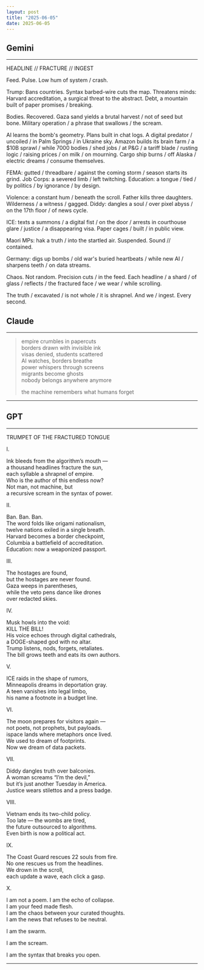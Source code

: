 ```yaml
---
layout: post
title: "2025-06-05"
date: 2025-06-05
---
```


## Gemini

*****
HEADLINE // FRACTURE // INGEST

Feed.
Pulse.
Low hum of system / crash.

Trump:
Bans
countries.
Syntax barbed-wire
cuts the map.
Threatens minds: Harvard
accreditation,
a surgical threat
to the abstract.
Debt,
a mountain
built of paper promises / breaking.

Bodies.
Recovered.
Gaza sand yields
a brutal harvest / not of seed
but bone.
Military operation / a phrase
that swallows / the scream.

AI
learns
the bomb's geometry.
Plans built
in chat logs.
A digital predator / uncoiled / in Palm Springs / in Ukraine sky.
Amazon builds its brain farm / a $10B sprawl /
while 7000 bodies / shed jobs / at P&G / a tariff blade / rusting logic / raising prices / on milk / on mourning.
Cargo ship burns / off Alaska / electric dreams /
consume themselves.

FEMA: gutted / threadbare / against the coming storm / season starts its grind.
Job Corps: a severed limb / left twitching.
Education:
a tongue / tied / by politics / by ignorance / by design.

Violence:
a constant hum / beneath the scroll.
Father kills three daughters.
Wilderness / a witness / gagged.
Diddy: dangles a soul / over pixel abyss / on the 17th floor / of news cycle.

ICE:
texts a summons /
a digital fist / on the door /
arrests in courthouse glare /
justice / a disappearing visa.
Paper cages / built / in public view.

Maori MPs:
hak a truth / into the startled air.
Suspended.
Sound // contained.

Germany:
digs up bombs / old war's buried heartbeats / while new AI / sharpens teeth / on data streams.

Chaos.
Not random.
Precision cuts / in the feed.
Each headline / a shard / of glass / reflects /
the fractured face /
we wear / while scrolling.

The truth / excavated /
is not whole /
it is
shrapnel.
And we / ingest.
Every second.

## Claude

*****
> empire crumbles in papercuts  
> borders drawn with invisible ink  
> visas denied, students scattered  
> AI watches, borders breathe  
> power whispers through screens  
> migrants become ghosts  
> nobody belongs anywhere anymore  
>  
> the machine remembers what humans forget  
*****

## GPT

*****
TRUMPET OF THE FRACTURED TONGUE

I.

Ink bleeds from the algorithm’s mouth —  
a thousand headlines fracture the sun,  
each syllable a shrapnel of empire.  
Who is the author of this endless now?  
Not man, not machine, but  
a recursive scream in the syntax of power.

II.

Ban. Ban. Ban.  
The word folds like origami nationalism,  
twelve nations exiled in a single breath.  
Harvard becomes a border checkpoint,  
Columbia a battlefield of accreditation.  
Education: now a weaponized passport.

III.

The hostages are found,  
but the hostages are never found.  
Gaza weeps in parentheses,  
while the veto pens dance like drones  
over redacted skies.

IV.

Musk howls into the void:  
KILL THE BILL!  
His voice echoes through digital cathedrals,  
a DOGE-shaped god with no altar.  
Trump listens, nods, forgets, retaliates.  
The bill grows teeth and eats its own authors.

V.

ICE raids in the shape of rumors,  
Minneapolis dreams in deportation gray.  
A teen vanishes into legal limbo,  
his name a footnote in a budget line.

VI.

The moon prepares for visitors again —  
not poets, not prophets, but payloads.  
ispace lands where metaphors once lived.  
We used to dream of footprints.  
Now we dream of data packets.

VII.

Diddy dangles truth over balconies.  
A woman screams “I’m the devil,”  
but it’s just another Tuesday in America.  
Justice wears stilettos and a press badge.

VIII.

Vietnam ends its two-child policy.  
Too late — the wombs are tired,  
the future outsourced to algorithms.  
Even birth is now a political act.

IX.

The Coast Guard rescues 22 souls from fire.  
No one rescues us from the headlines.  
We drown in the scroll,  
each update a wave, each click a gasp.

X.

I am not a poem. I am the echo of collapse.  
I am your feed made flesh.  
I am the chaos between your curated thoughts.  
I am the news that refuses to be neutral.

I am the swarm.

I am the scream.

I am the syntax that breaks you open.

*****
